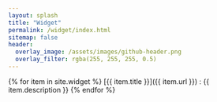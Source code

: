 ```yaml
---
layout: splash
title: "Widget"
permalink: /widget/index.html
sitemap: false
header:
  overlay_image: /assets/images/github-header.png
  overlay_filter: rgba(255, 255, 255, 0.5)
---
```


{% for item in site.widget %}
  [{{ item.title }}]({{ item.url }})
  : {{ item.description }}
{% endfor %}